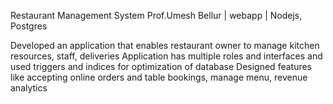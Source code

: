 Restaurant Management System
Prof.Umesh Bellur | webapp | Nodejs, Postgres

Developed an application that enables restaurant owner to manage kitchen resources, staff, deliveries
Application has multiple roles and interfaces and used triggers and indices for optimization of database
Designed features like accepting online orders and table bookings, manage menu, revenue analytics
